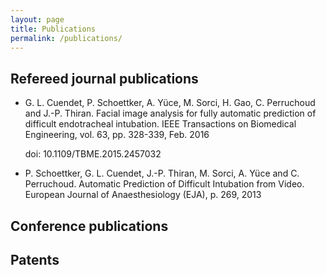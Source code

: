```yaml
---
layout: page
title: Publications
permalink: /publications/
---
```

## Refereed journal publications
	
- G. L. Cuendet, P. Schoettker, A. Yüce, M. Sorci, H. Gao, C. Perruchoud and
  J.-P. Thiran. Facial image analysis for fully automatic prediction of
  difficult endotracheal intubation. IEEE Transactions on Biomedical
  Engineering, vol. 63, pp. 328-339, Feb. 2016

  doi: 10.1109/TBME.2015.2457032

- P. Schoettker, G. L. Cuendet, J.-P. Thiran, M. Sorci, A. Yüce and
  C. Perruchoud. Automatic Prediction of Difficult Intubation from Video. 
  European Journal of Anaesthesiology (EJA), p. 269, 2013 

## Conference publications

## Patents